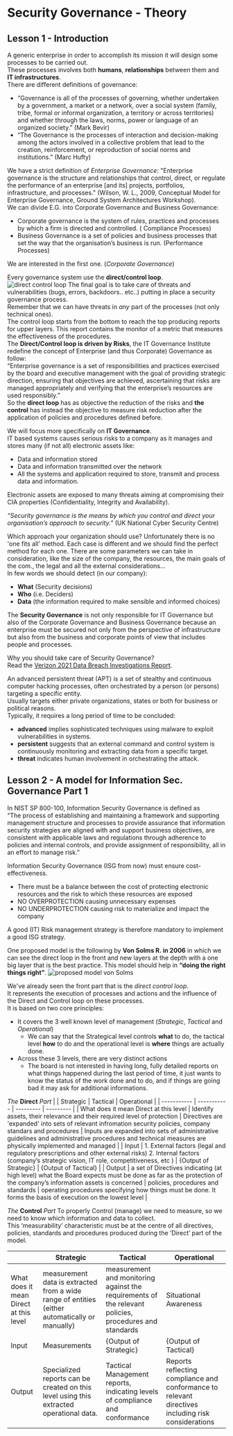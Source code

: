 # Security Governance - Theory

## Lesson 1 - Introduction

A generic enterprise in order to accomplish its mission it will design some processes to be carried out.  
These processes involves both **humans**, **relationships** between them and **IT infrastructures**.  
There are different definitions of governance:  
- “Governance is all of the processes of governing, whether undertaken by a government, a
market or a network, over a social system (family, tribe, formal or informal organization, a
territory or across territories) and whether through the laws, norms, power or language of an
organized society.” (Mark Bevir)
- “The Governance is the processes of interaction and decision-making among the actors
involved in a collective problem that lead to the creation, reinforcement, or reproduction of
social norms and institutions.” (Marc Hufty)

We have a strict definition of *Enterprise Governance*: "Enterprise governance is the structure and relationships that control, direct, or regulate the performance of an enterprise [and its] projects, portfolios, infrastructure, and processes." (Wilson, W. L., 2009, Conceptual Model for Enterprise Governance, Ground System Architectures Workshop).  
We can divide E.G. into Corporate Governance and Business Governance:  
- Corporate governance is the system of rules, practices and processes by which a firm is directed and controlled. ( Compliance Processes)
- Business Governance is a set of policies and business processes that set the way that the organisation’s business is run. (Performance Processes)

We are interested in the first one. (*Corporate Governance*)  

Every governance system use the **direct/control loop**.  
![direct control loop](https://github.com/edoardottt/MSc-CyberSecurity-Sapienza/blob/main/Security-Governance/resources/images/01-direct-control-loop.png)
The final goal is to take care of threats and vulnerabilities (bugs, errors, backdoors.. etc..) putting in place a security governance process.  
Remember that we can have threats in *any* part of the processes (not only technical ones).  
The control loop starts from the bottom to reach the top producing reports for upper layers. This report contains the monitor of a metric that measures the effectiveness of the procedures.  
The **Direct/Control loop is driven by Risks**, the IT Governance Institute redefine the concept of Enterprise (and thus Corporate) Governance as follow:  
“Enterprise governance is a set of responsibilities and practices exercised by the board and executive management with the goal of providing strategic direction, ensuring that objectives are achieved, ascertaining that risks are managed appropriately and verifying that the enterprise’s resources are used responsibly.”  
So the **direct loop** has as objective the reduction of the risks and **the control** has instead the objective to measure risk reduction after the application of policies and procedures defined before.  

We will focus more specifically on **IT Governance**.  
IT based systems causes serious risks to a company as it manages and stores many (if not all) electronic assets like:
- Data and information stored
- Data and information transmitted over the network
- All the systems and application required to store, transmit and process data and information.

Electronic assets are exposed to many threats aiming at compromising their CIA properties (Confidentiality, Integrity and Availability).

*“Security governance is the means by which you control and direct your organisation’s approach to security.”*
(UK National Cyber Security Centre)

Which approach your organization should use? Unfortunately there is no 'one fits all' method. Each case is different and we should find the perfect method for each one. There are some parameters we can take in consideration, like the size of the company, the resources, the main goals of the com., the legal and all the external considerations...  
In few words we should detect (in our company):
- **What** (Security decisions)
- **Who** (i.e. Deciders)
- **Data** (the information required to make sensible and informed choices)

The **Security Governance** is not only responsible for IT Governance but also of the Corporate Governance and Business Governance because an enterprise must be
secured not only from the perspective of infrastructure but also from the business and corporate points of view that includes people and processes.  

Why you should take care of Security Governance?  
Read the [Verizon 2021 Data Breach Investigations Report](https://enterprise.verizon.com/resources/reports/2021/2021-data-breach-investigations-report.pdf).

An advanced persistent threat (APT) is a set of stealthy and continuous computer hacking processes, often orchestrated by a person (or persons) targeting a specific entity.  
Usually targets either private organizations, states or both for business or political reasons.  
Typically, it requires a long period of time to be concluded:
- **advanced** implies sophisticated techniques using malware to exploit vulnerabilities in systems.
- **persistent** suggests that an external command and control system is continuously monitoring and extracting data from a specific target.
- **threat** indicates human involvement in orchestrating the attack.

## Lesson 2 - A model for Information Sec. Governance Part 1

In NIST SP 800-100, Information Security Governance is defined as  
“The process of establishing and maintaining a framework and supporting management structure and processes to provide assurance that information security
strategies are aligned with and support business objectives, are consistent with applicable laws and regulations through adherence to policies and internal controls, and provide assignment of responsibility, all in an effort to manage risk.”  

Information Security Governance (ISG from now) must ensure cost-effectiveness.  
- There must be a balance between the cost of protecting electronic resources and the risk to which these resources are exposed
- NO OVERPROTECTION causing unnecessary expenses
- NO UNDERPROTECTION causing risk to materialize and impact the company

A good (IT) Risk management strategy is therefore mandatory to implement a good ISG strategy.  

One proposed model is the following by **Von Solms R. in 2006** in which we can see the direct loop in the front and new layers at the depth with a one big layer that is the best practice. This model should help in **“doing the right things right”**.
![proposed model von Solms](https://github.com/edoardottt/MSc-CyberSecurity-Sapienza/blob/main/Security-Governance/resources/images/02-model-von-solms.png)  

We've already seen the front part that is the *direct control loop*.  
It represents the execution of processes and actions and the influence of the Direct and Control loop on these processes.  
It is based on two core principles:
- It covers the 3 well known level of management (*Strategic*, *Tactical* and *Operational*)
    - We can say that the Strategical level controls **what** to do, the tactical level **how** to do and the operational level is **where** things are actually done.
- Across these 3 levels, there are very distinct actions
    - The board is not interested in having long, fully detailed reports on what things happened during the last period of time, it just wants to know the status of the work done and to do, and if things are going bad it may ask for additional informations.

*The* **Direct** *Part*
| | Strategic | Tactical | Operational |
| ----------- | ----------- | --------- | --------- |
| What does it mean Direct at this level | Identify assets, their relevance and their required level of protection | Directives are 'expanded' into sets of relevant infromation security policies, company standars and procedures | Inputs are expanded into sets of administrative guidelines and administrative procedures and technical measures are physically implemented and managed |
| Input   | 1. External factors (legal and regulatory prescriptions and other external risks) 2. Internal factors (company’s strategic vision, IT role, competitiveness, etc ) | {Output of Strategic} | {Output of Tactical} |
| Output | a set of Directives indicating (at high level) what the Board expects must be done as far as the protection of the company’s information assets is concerned | policies, procedures and standards | operating procedures specifying how things must be done. It forms the basis of execution on the lowest level |

*The* **Control** *Part*
To properly Control (manage) we need to measure, so we need to know which information and data to collect.  
This ‘measurability’ characteristic must be at the centre of all directives, policies, standards and procedures produced during the ‘Direct’ part of the model.

| | Strategic | Tactical | Operational |
| ----------- | ----------- | --------- | --------- |
| What does it mean Direct at this level | measurement data is extracted from a wide range of entities (either automatically or manually) | measurement and monitoring against the requirements of the relevant policies, procedures and standards | Situational Awareness |
| Input   | Measurements | {Output of Strategic} | {Output of Tactical} |
| Output | Specialized reports can be created on this level using this extracted operational data. | Tactical Management reports, indicating levels of compliance and conformance | Reports reflecting compliance and conformance to relevant directives including risk considerations |
